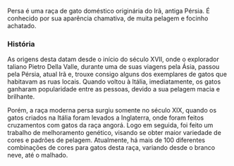 Persa é uma raça de gato doméstico originária do Irã, antiga Pérsia. É conhecido por sua aparência chamativa, de muita pelagem e focinho achatado.

### História

As origens desta datam desde o início do século XVII, onde o explorador taliano Pietro Della Valle, durante uma de suas viagens pela Ásia, passou pela Pérsia, atual Irã e, trouxe consigo alguns dos exemplares de gatos que habitavam as ruas locais. Quando voltou à Itália, imediatamente, os gatos ganharam popularidade entre as pessoas, devido a sua pelagem macia e brilhante.

Porém, a raça moderna persa surgiu somente no século XIX, quando os gatos criados na Itália foram levados a Inglaterra, onde foram feitos cruzamentos com gatos da raça angorá. Logo em seguida, foi feito um trabalho de melhoramento genético, visando se obter maior variedade de cores e padrões de pelagem. Atualmente, há mais de 100 diferentes combinações de cores para gatos desta raça, variando desde o branco neve, até o malhado.
